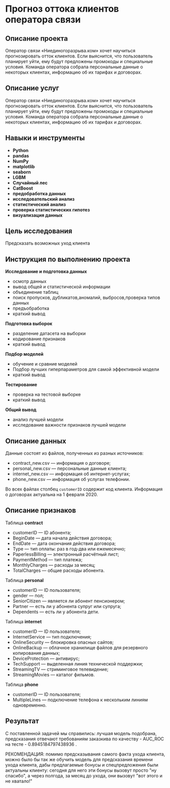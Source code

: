 # Прогноз оттока клиентов оператора связи


## Описание проекта

Оператор связи «Ниединогоразрыва.ком» хочет научиться прогнозировать отток клиентов. Если выяснится, что пользователь планирует уйти, ему будут предложены промокоды и специальные условия. Команда оператора собрала персональные данные о некоторых клиентах, информацию об их тарифах и договорах.

## Описание услуг

Оператор связи «Ниединогоразрыва.ком» хочет научиться прогнозировать отток клиентов. Если выяснится, что пользователь планирует уйти, ему будут предложены промокоды и специальные условия. Команда оператора собрала персональные данные о некоторых клиентах, информацию об их тарифах и договорах.

## Навыки и инструменты

- **Python**
- **pandas**
- **NumPy**
- **matplotlib**
- **seaborn**
- **LGBM**
- **Случайный лес**
- **CatBoost**
- **предобработка данных**
- **исследовательский анализ**
- **статистический анализ**
- **проверка статистических гипотез**
- **визуализация данных**

## Цель исследования

Предсказать возможных уход клиента

## Инструкция по выполнению проекта

**Исследование и подготовка данных**

- осмотр данных
- вывод общей и статистической информации
- объединение таблиц
- поиск пропусков, дубликатов,аномалий, выбросов,проверка типов данных
- предъобработка
- краткий вывод

**Подготовка выборок**

- разделение датасета на выборки
- кодирование признаков
- краткий вывод

**Подбор моделей**

- обучение и сравние моделей
- Подбор лучших гиперпараметров для самой эффективной модели
- краткий вывод

**Тестирование**

- проверка на тестовой выборке
- краткий вывод

**Общий вывод**

- анализ лучшей модели
- исследование важности признаков лучшей модели

## Описание данных

Данные состоят из файлов, полученных из разных источников:
- contract_new.csv — информация о договоре;
- personal_new.csv — персональные данные клиента;
- internet_new.csv — информация об интернет-услугах;
- phone_new.csv — информация об услугах телефонии.

Во всех файлах столбец `customerID` содержит код клиента.
Информация о договорах актуальна на 1 февраля 2020.

## Описание признаков

Таблица **contract**

- customerID — ID абонента;
- BeginDate — дата начала действия договора;
- EndDate — дата окончания действия договора;
- Type — тип оплаты: раз в год-два или ежемесячно;
- PaperlessBilling — электронный расчётный лист;
- PaymentMethod — тип платежа;
- MonthlyCharges — расходы за месяц;
- TotalCharges — общие расходы абонента.


Таблица **personal**

- customerID — ID пользователя;
- gender — пол;
- SeniorCitizen — является ли абонент пенсионером;
- Partner — есть ли у абонента супруг или супруга;
- Dependents — есть ли у абонента дети.


Таблица **internet**

- customerID — ID пользователя;
- InternetService — тип подключения;
- OnlineSecurity — блокировка опасных сайтов;
- OnlineBackup — облачное хранилище файлов для резервного копирования данных;
- DeviceProtection — антивирус;
- TechSupport — выделенная линия технической поддержки;
- StreamingTV — стриминговое телевидение;
- StreamingMovies — каталог фильмов.


Таблица **phone**

- customerID — ID пользователя;
- MultipleLines — подключение телефона к нескольким линиям одновременно.

## Результат 

С поставленной задачей мы справились: лучшая модель подобрана, предсказания отвечают требованиям заказкива по качеству - AUC_ROC на тесте - 0.8945184797438936 .

РЕКОМЕНДАЦИЯ: помимо предсказывания самого факта ухода клиента, можно было бы так же обучить модель для предсказания времени ухода клиента, дабы предлагаемые бонусы и спецпредложения были актуальны клиенту: сегодня для него эти бонусы вызовут просто "ну спасибо", а через полгода, за месяц до ухода, они вызовут "вот этого и не хватало!"
